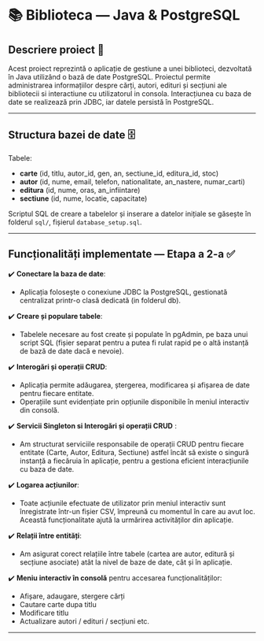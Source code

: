 # 📚 Biblioteca — Java & PostgreSQL

## Descriere proiect 📖

Acest proiect reprezintă o aplicație de gestiune a unei biblioteci, dezvoltată în Java utilizând o bază de date PostgreSQL. Proiectul permite administrarea informațiilor despre cărți, autori, edituri și secțiuni ale bibliotecii si interactiune cu utilizatorul in consola. Interacțiunea cu baza de date se realizează prin JDBC, iar datele persistă în PostgreSQL.

---

## Structura bazei de date 🗄️

Tabele:
- **carte** (id, titlu, autor_id, gen, an, sectiune_id, editura_id, stoc)
- **autor** (id, nume, email, telefon, nationalitate, an_nastere, numar_carti)
- **editura** (id, nume, oras, an_infiintare)
- **sectiune** (id, nume, locatie, capacitate)

Scriptul SQL de creare a tabelelor și inserare a datelor inițiale se găsește în folderul `sql/`, fișierul `database_setup.sql`.

---

## Funcționalități implementate — Etapa a 2-a ✅

✔️ **Conectare la baza de date**:
- Aplicația folosește o conexiune JDBC la PostgreSQL, gestionată centralizat printr-o clasă dedicată (in folderul db).

✔️ **Creare și populare tabele**:
- Tabelele necesare au fost create și populate în pgAdmin, pe baza unui script SQL (fișier separat pentru a putea fi rulat rapid pe o altă instanță de bază de date dacă e nevoie).

✔️ **Interogări și operații CRUD**:
- Aplicația permite adăugarea, ștergerea, modificarea și afișarea de date pentru fiecare entitate.
- Operațiile sunt evidențiate prin opțiunile disponibile în meniul interactiv din consolă.

✔️ **Servicii Singleton si Interogări și operații CRUD** :
- Am structurat serviciile responsabile de operații CRUD pentru fiecare entitate (Carte, Autor, Editura, Sectiune) astfel încât să existe o singură instanță a fiecăruia în aplicație, pentru a gestiona eficient interacțiunile cu baza de date.

✔️ **Logarea acțiunilor**:
- Toate acțiunile efectuate de utilizator prin meniul interactiv sunt înregistrate într-un fișier CSV, împreună cu momentul în care au avut loc. Această funcționalitate ajută la urmărirea activităților din aplicație.

✔️ **Relații între entități**:
- Am asigurat corect relațiile între tabele (cartea are autor, editură și secțiune asociate) atât la nivel de baze de date, cât și în aplicație.

✔️ **Meniu interactiv în consolă** pentru accesarea funcționalităților:
- Afișare, adaugare, stergere cărți
- Cautare carte dupa titlu
- Modificare titlu
- Actualizare autori / edituri / secțiuni etc.

---
